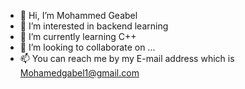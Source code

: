 - 👋 Hi, I’m Mohammed Geabel
- 👀 I’m interested in backend learning
- 🌱 I’m currently learning C++
- 💞️ I’m looking to collaborate on ...
- 📫 You can reach me by my E-mail address which is Mohamedgabel1@gmail.com

<!---
mo-geabel/mo-geabel is a ✨ special ✨ repository because its `README.md` (this file) appears on your GitHub profile.
You can click the Preview link to take a look at your changes.
--->
